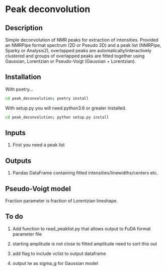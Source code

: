 # Peak deconvolution

## Description

Simple deconvolution of NMR peaks for extraction of intensities. Provided an NMRPipe format spectrum (2D or Pseudo 3D) and a peak list (NMRPipe, Sparky or Analysis2), overlapped peaks are automatically/interactively clustered and groups of overlapped peaks are fitted together using Gaussian, Lorentzian or Pseudo-Voigt (Gaussian + Lorentzian).

## Installation

With poetry...

```bash
cd peak_deconvolution; poetry install
```

With setup.py you will need python3.6 or greater installed.

```bash
cd peak_deconvolution; python setup.py install
```
## Inputs

1. First you need a peak list

## Outputs

1. Pandas DataFrame containing fitted intensities/linewidths/centers etc.


## Pseudo-Voigt model

Fraction parameter is fraction of Lorentzian lineshape.


## To do

1. Add function to read_peaklist.py that allows output to FuDA format parameter file

2. starting amplitude is not close to fitted amplitude need to sort this out

3. add flag to include vclist to output dataframe

4. output lw as sigma_g for Gaussian model
